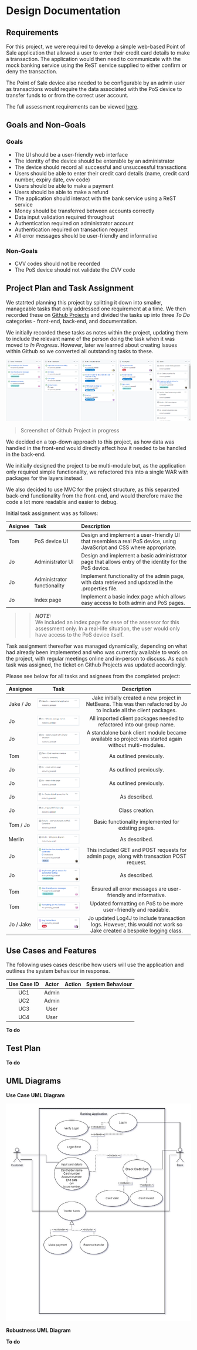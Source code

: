 # Design Documentation

## Requirements
For this project, we were required to develop a simple web-based Point of Sale application that allowed a user to enter their credit card details to make a transaction. The application would then need to communicate with the mock banking service using the ReST service supplied to either confirm or deny the transaction.

The Point of Sale device also needed to be configurable by an admin user as transactions would require the data associated with the PoS device to transfer funds to or from the correct user account.

The full assessment requirements can be viewed [here](https://learn.solent.ac.uk/pluginfile.php/2938474/mod_resource/content/1/Assessment%20Brief%20-%20COM528-504%20-%20AE1%20-%20GROUP%20%282021-2022%29%201.0.pdf).

## Goals and Non-Goals

### **Goals**

- The UI should be a user-friendly web interface
- The identity of the device should be enterable by an administrator
- The device should record all successful and unsuccessful transactions
- Users should be able to enter their credit card details (name, credit card number, expiry date, cvv code)
- Users should be able to make a payment
- Users should be able to make a refund
- The application should interact with the bank service using a ReST service
- Money should be transferred between accounts correctly
- Data input validation required throughout
- Authentication required on administrator account
- Authentication required on transaction request
- All error messages should be user-friendly and informative

### **Non-Goals**

- CVV codes should not be recorded
- The PoS device should not validate the CVV code

## Project Plan and Task Assignment

We statrted planning this project by splitting it down into smaller, manageable tasks that only addressed one requirement at a time. We then recorded these on [Github Projects](https://github.com/TomStrong/Com528-Assessment/projects/1) and divided the tasks up into three *To Do* categories - front-end, back-end, and documentation. 

We initially recorded these tasks as notes within the project, updating them to include the relevant name of the person doing the task when it was moved to *In Progress*. However, later we learned about creating Issues within Github so we converted all outstanding tasks to these.

![Github Project Screenshot](images/githubProject.PNG)
>Screenshot of Github Project in progress

We decided on a top-down approach to this project, as how data was handled in the front-end would directly affect how it needed to be handled in the back-end. 

We initially designed the project to be multi-module but, as the application only required simple functionality, we refactored this into a single WAR with packages for the layers instead.

We also decided to use MVC for the project structure, as this separated back-end functionality from the front-end, and would therefore make the code a lot more readable and easier to debug.

Initial task assignment was as follows:

| Asignee   | Task    | Description    |
| :-------------- | :-------------  |  :-------------  |  
| Tom   | PoS device UI  | Design and implement a user-friendly UI that resembles a real PoS device, using JavaScript and CSS where appropriate.
| Jo   | Administrator UI | Design and implement a basic administrator page that allows entry of the identity for the PoS device. 
| Jo   | Administrator functionality | Implement functionality of the admin page, with data retrieved and updated in the .properties file. 
| Jo   | Index page | Implement a basic index page which allows easy access to both admin and PoS pages.

>>**_NOTE:_**  
We included an index page for ease of the assessor for this assessment only. In a real-life situation, the user would only have access to the PoS device itself.

Task assignment thereafter was managed dynamically, depending on what had already been implemented and who was currently available to work on the project, with regular meetings online and in-person to discuss. As each task was assigned, the ticket on Github Projects was updated accordingly.

Please see below for all tasks and asignees from the completed project:

| Assignee        | Task     | Description    |
| :------------- | :----------: | :----------: | 
| Jake / Jo | ![Task 1](images/tasks/task1.PNG) | Jake initially created a new project in NetBeans. This was then refactored by Jo to include all the client packages. |
| Jo | ![Task 2](images/tasks/task2.PNG) | All imported client packages needed to refactored into our group name. |
| Jo | ![Task 3](images/tasks/task3.PNG) | A standalone bank client module became available so project was started again without multi-modules. |
| Tom | ![Task 4](images/tasks/task4.PNG) | As outlined previously. |
| Jo | ![Task 5](images/tasks/task5.PNG) | As outlined previously. |
| Jo | ![Task 6](images/tasks/task6.PNG) | As outlined previously. |
| Jo | ![Task 7](images/tasks/task7.PNG) | As described. |
| Jo | ![Task 8](images/tasks/task8.PNG) | Class creation. |
| Tom / Jo | ![Task 9](images/tasks/task9.PNG) | Basic functionality implemented for existing pages. |
| Merlin | ![Task 10](images/tasks/task10.PNG) | As described. |
| Jo | ![Task 111](images/tasks/task11.PNG) | This included GET and POST requests for admin page, along with transaction POST request. |
| Jo | ![Task 12](images/tasks/task12.PNG) | As described. |
| Tom | ![Task 13](images/tasks/task13.PNG) | Ensured all error messages are user-friendly and informative. |
| Tom | ![Task 14](images/tasks/task14.PNG) | Updated formatting on PoS to be more user-friendly and readable. |
| Jo / Jake | ![Task 15](images/tasks/task15.PNG) | Jo updated Log4J to include transaction logs. However, this would not work so Jake created a bespoke logging class. |

## Use Cases and Features

The following uses cases describe how users will use the application and outlines the system behaviour in response. 

| Use Case ID   | Actor    | Action     | System Behaviour |
| :-------------: | :-------------:  | :-------------: | :-------------:  | 
| UC1   | Admin  |    |     | 
| UC2   | Admin |    |     | 
| UC3   | User  |    |     | 
| UC4   | User  |    |     | 

**To do**

## Test Plan

**To do**

## UML Diagrams

**Use Case UML Diagram**


![Use Case UML Diagram](UMLDiagrams/UseCaseDiagram.jpg)


**Robustness UML Diagram**

**To do**